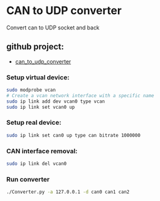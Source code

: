 # CAN to UDP converter
Convert can to UDP socket and back

## github project:
* [can_to_udp_converter]

### Setup virtual device:
```bash
sudo modprobe vcan
# Create a vcan network interface with a specific name
sudo ip link add dev vcan0 type vcan
sudo ip link set vcan0 up
```

### Setup real device:
```bash
sudo ip link set can0 up type can bitrate 1000000
```

### CAN interface removal:
```bash
sudo ip link del vcan0
```

### Run converter
```bash
./Converter.py -a 127.0.0.1 -d can0 can1 can2
```

[can_to_udp_converter]: https://github.com/mikhailk921/can_to_udp_converter
